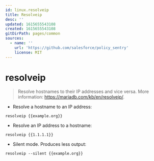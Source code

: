```yaml
---
id: linux.resolveip
title: Resolveip
desc: ''
updated: 1615655543108
created: 1615655543108
gitDirPath: pages/common
sources:
  - name: ''
    url: 'https://github.com/salesforce/policy_sentry'
    license: MIT
---
```

# resolveip

> Resolve hostnames to their IP addresses and vice versa.
> More information: <https://mariadb.com/kb/en/resolveip/>.

- Resolve a hostname to an IP address:

`resolveip {{example.org}}`

- Resolve an IP address to a hostname:

`resolveip {{1.1.1.1}}`

- Silent mode. Produces less output:

`resolveip --silent {{example.org}}`

